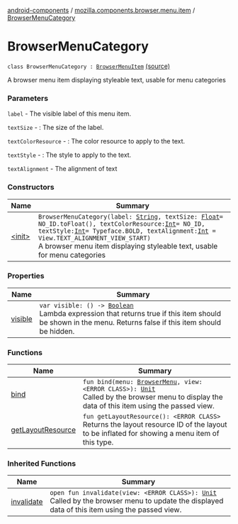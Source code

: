 [android-components](../../index.md) / [mozilla.components.browser.menu.item](../index.md) / [BrowserMenuCategory](./index.md)

# BrowserMenuCategory

`class BrowserMenuCategory : `[`BrowserMenuItem`](../../mozilla.components.browser.menu/-browser-menu-item/index.md) [(source)](https://github.com/mozilla-mobile/android-components/blob/master/components/browser/menu/src/main/java/mozilla/components/browser/menu/item/BrowserMenuCategory.kt#L24)

A browser menu item displaying styleable text, usable for menu categories

### Parameters

`label` - The visible label of this menu item.

`textSize` - : The size of the label.

`textColorResource` - : The color resource to apply to the text.

`textStyle` - : The style to apply to the text.

`textAlignment` - The alignment of text

### Constructors

| Name | Summary |
|---|---|
| [&lt;init&gt;](-init-.md) | `BrowserMenuCategory(label: `[`String`](https://kotlinlang.org/api/latest/jvm/stdlib/kotlin/-string/index.html)`, textSize: `[`Float`](https://kotlinlang.org/api/latest/jvm/stdlib/kotlin/-float/index.html)` = NO_ID.toFloat(), textColorResource: `[`Int`](https://kotlinlang.org/api/latest/jvm/stdlib/kotlin/-int/index.html)` = NO_ID, textStyle: `[`Int`](https://kotlinlang.org/api/latest/jvm/stdlib/kotlin/-int/index.html)` = Typeface.BOLD, textAlignment: `[`Int`](https://kotlinlang.org/api/latest/jvm/stdlib/kotlin/-int/index.html)` = View.TEXT_ALIGNMENT_VIEW_START)`<br>A browser menu item displaying styleable text, usable for menu categories |

### Properties

| Name | Summary |
|---|---|
| [visible](visible.md) | `var visible: () -> `[`Boolean`](https://kotlinlang.org/api/latest/jvm/stdlib/kotlin/-boolean/index.html)<br>Lambda expression that returns true if this item should be shown in the menu. Returns false if this item should be hidden. |

### Functions

| Name | Summary |
|---|---|
| [bind](bind.md) | `fun bind(menu: `[`BrowserMenu`](../../mozilla.components.browser.menu/-browser-menu/index.md)`, view: <ERROR CLASS>): `[`Unit`](https://kotlinlang.org/api/latest/jvm/stdlib/kotlin/-unit/index.html)<br>Called by the browser menu to display the data of this item using the passed view. |
| [getLayoutResource](get-layout-resource.md) | `fun getLayoutResource(): <ERROR CLASS>`<br>Returns the layout resource ID of the layout to be inflated for showing a menu item of this type. |

### Inherited Functions

| Name | Summary |
|---|---|
| [invalidate](../../mozilla.components.browser.menu/-browser-menu-item/invalidate.md) | `open fun invalidate(view: <ERROR CLASS>): `[`Unit`](https://kotlinlang.org/api/latest/jvm/stdlib/kotlin/-unit/index.html)<br>Called by the browser menu to update the displayed data of this item using the passed view. |
